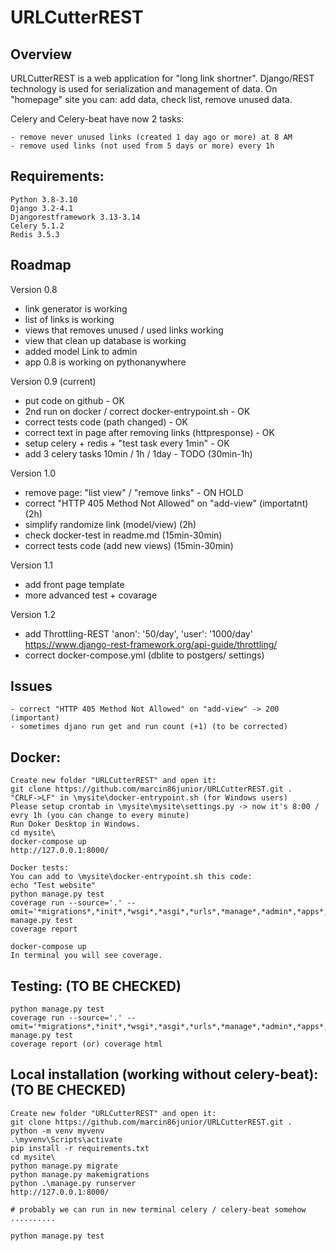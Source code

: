 URLCutterREST
=============

Overview
--------

URLCutterREST is a web application for "long link shortner". 
Django/REST technology is used for serialization and management of data.
On "homepage" site you can: add data, check list, remove unused data.

Celery and Celery-beat have now 2 tasks:

	- remove never unused links (created 1 day ago or more) at 8 AM
	- remove used links (not used from 5 days or more) every 1h

Requirements:
-------------

	Python 3.8-3.10
	Django 3.2-4.1
	Djangorestframework 3.13-3.14
	Celery 5.1.2
	Redis 3.5.3


Roadmap
-------

Version 0.8
- link generator is working
- list of links is working
- views that removes unused / used links working
- view that clean up database is working
- added model Link to admin
- app 0.8 is working on pythonanywhere

Version 0.9 (current)
- put code on github - OK
- 2nd run on docker / correct docker-entrypoint.sh - OK
- correct tests code (path changed) - OK
- correct text in page after removing links (httpresponse) - OK
- setup celery + redis + "test task every 1min" - OK
- add 3 celery tasks  10min / 1h / 1day - TODO (30min-1h)

Version 1.0
- remove page: "list view" / "remove links" - ON HOLD
- correct "HTTP 405 Method Not Allowed" on "add-view" (importatnt) (2h)
- simplify randomize link (model/view) (2h)
- check docker-test in readme.md (15min-30min)
- correct tests code (add new views) (15min-30min)

Version 1.1
- add front page template
- more advanced test + covarage

Version 1.2
- add Throttling-REST 'anon': '50/day', 'user': '1000/day'
https://www.django-rest-framework.org/api-guide/throttling/
- correct docker-compose.yml (dblite to postgers/ settings)

Issues
------

    - correct "HTTP 405 Method Not Allowed" on "add-view" -> 200 (important)
	- sometimes djano run get and run count (+1) (to be corrected)

Docker:
-------

	Create new folder "URLCutterREST" and open it:
	git clone https://github.com/marcin86junior/URLCutterREST.git .
	"CRLF->LF" in \mysite\docker-entrypoint.sh (for Windows users)   
	Please setup crontab in \mysite\mysite\settings.py -> now it's 8:00 / evry 1h (you can change to every minute)
	Run Doker Desktop in Windows.	
	cd mysite\
	docker-compose up
	http://127.0.0.1:8000/

	Docker tests:
	You can add to \mysite\docker-entrypoint.sh this code:
	echo "Test website"
	python manage.py test
	coverage run --source='.' --omit='*migrations*,*init*,*wsgi*,*asgi*,*urls*,*manage*,*admin*,*apps*,*settings*,*test*,*seriali*' manage.py test
	coverage report
	
	docker-compose up
	In terminal you will see coverage.

Testing: (TO BE CHECKED)
--------

	python manage.py test
	coverage run --source='.' --omit='*migrations*,*init*,*wsgi*,*asgi*,*urls*,*manage*,*admin*,*apps*,*settings*,*test*,*seriali*' manage.py test
	coverage report (or) coverage html

Local installation (working without celery-beat): (TO BE CHECKED)
-------------

	Create new folder "URLCutterREST" and open it:
	git clone https://github.com/marcin86junior/URLCutterREST.git .
	python -m venv myvenv
	.\myvenv\Scripts\activate
	pip install -r requirements.txt
	cd mysite\
	python manage.py migrate
	python manage.py makemigrations
	python .\manage.py runserver
	http://127.0.0.1:8000/

	# probably we can run in new terminal celery / celery-beat somehow
	..........

	python manage.py test

